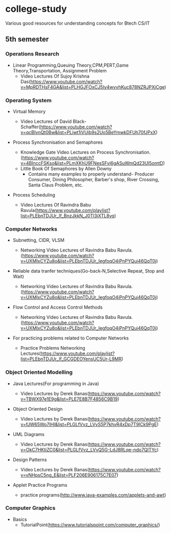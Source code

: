 # college-study
Various good resources for understanding concepts for Btech CS/IT

## 5th semester

### Operations Research 

- Linear Programming,Queuing Theory,CPM,PERT,Game Theory,Transportation, Assignment Problem
   -  Video Lectures Of Sujoy Krishna Das(https://www.youtube.com/watch?v=MpRDTHsF4GA&list=PLHGJFOxCJ5Iy4wvvhKuc878NZRJPXjCge)

### Operating System

- Virtual Memory 
   -  Video Lectures of David Black-Schaffer(https://www.youtube.com/watch?v=qcBIvnQt0Bw&list=PLiwt1iVUib9s2Uo5BeYmwkDFUh70fJPxX)

- Process Synchronisation and Semaphores
   -  Knowledge Gate Video Lectures on Process Synchronisation.(https://www.youtube.com/watch?v=4BInccFSKso&list=PLmXKhU9FNesSFvj6gASuWmQd23Ul5omtD)
   -  Little Book Of Semaphores by Allen Downy
       - Contains many examples to properly understand- Producer Consumer, Dining Philosopher, Barber's shop, River Crossing, Santa Claus Problem, etc. 

- Process Scheduling 
   - Video Lectures Of Ravindra Babu Ravula(https://www.youtube.com/playlist?list=PLEbnTDJUr_If_BnzJkkN_J0Tl3iXTL8vq)
   
### Computer Networks
- Subnetting, CIDR, VLSM
   - Networking Video Lectures of Ravindra Babu Ravula.(https://www.youtube.com/watch?v=UXMIxCYZu8o&list=PLEbnTDJUr_IegfoqO4iPnPYQui46QqT0j)

- Reliable data tranfer techniques(Go-back-N,Selective Repeat, Stop and Wait)
   - Networking Video Lectures of Ravindra Babu Ravula.(https://www.youtube.com/watch?v=UXMIxCYZu8o&list=PLEbnTDJUr_IegfoqO4iPnPYQui46QqT0j)

- Flow Control and Access Control Methods
   - Networking Video Lectures of Ravindra Babu Ravula.(https://www.youtube.com/watch?v=UXMIxCYZu8o&list=PLEbnTDJUr_IegfoqO4iPnPYQui46QqT0j)

- For practicing problems related to Computer Networks
   - Practice Problems Networking Lectures(https://www.youtube.com/playlist?list=PLEbnTDJUr_If_GCGDEOYensUC5Ur-L9MR)
   
###  Object Oriented Modelling

- Java Lectures(For programming in Java)
   - Video Lectures by Derek Banas(https://www.youtube.com/watch?v=TBWX97e1E9g&list=PLE7E8B7F4856C9B19)

- Object Oriented Design
   - Video Lectures by Derek Banas(https://www.youtube.com/watch?v=fJW65Wo7IHI&list=PLGLfVvz_LVvS5P7khyR4xDp7T9lCk9PgE)

- UML Diagrams
   - Video Lectures by Derek Banas(https://www.youtube.com/watch?v=OkC7HKtiZC0&list=PLGLfVvz_LVvQ5G-LdJ8RLqe-ndo7QITYc)

- Design Patterns
   - Video Lectures by Derek Banas(https://www.youtube.com/watch?v=vNHpsC5ng_E&list=PLF206E906175C7E07)

- Applet Practice Programs
   - practice programs(http://www.java-examples.com/applets-and-awt)
   
### Computer Graphics

- Basics
   - TutorialPoint(https://www.tutorialspoint.com/computer_graphics/)
  
   
  

